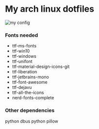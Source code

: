 # My arch linux dotfiles
![my config](https://i.imgur.com/8NouUHv.jpg)
### Fonts needed
* ttf-ms-fonts
* ttf-win10
* ttf-windows
* ttf-unifont
* ttf-material-design-icons-git
* ttf-liberation
* ttf-jetbrains-mono
* ttf-font-awesome
* ttf-dejavu
* ttf-all-the-icons
* nerd-fonts-complete
### Other dependencies
python dbus
python pillow
